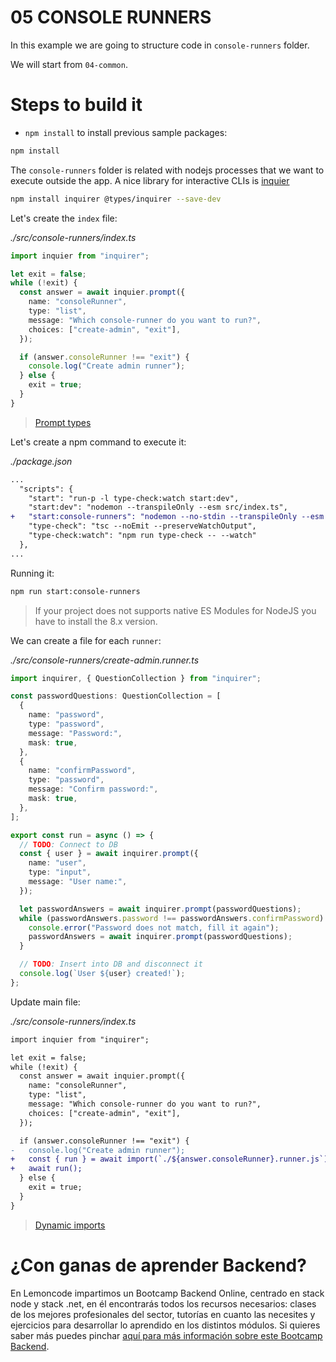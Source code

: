 # 05 CONSOLE RUNNERS

In this example we are going to structure code in `console-runners` folder.

We will start from `04-common`.

# Steps to build it

- `npm install` to install previous sample packages:

```bash
npm install

```

The `console-runners` folder is related with nodejs processes that we want to execute outside the app. A nice library for interactive CLIs is [inquier](https://github.com/SBoudrias/Inquirer.js/)

```bash
npm install inquirer @types/inquirer --save-dev
```

Let's create the `index` file:

_./src/console-runners/index.ts_

```typescript
import inquier from "inquirer";

let exit = false;
while (!exit) {
  const answer = await inquier.prompt({
    name: "consoleRunner",
    type: "list",
    message: "Which console-runner do you want to run?",
    choices: ["create-admin", "exit"],
  });

  if (answer.consoleRunner !== "exit") {
    console.log("Create admin runner");
  } else {
    exit = true;
  }
}

```

> [Prompt types](https://github.com/SBoudrias/Inquirer.js/#prompt-types)

Let's create a npm command to execute it:

_./package.json_

```diff
...
  "scripts": {
    "start": "run-p -l type-check:watch start:dev",
    "start:dev": "nodemon --transpileOnly --esm src/index.ts",
+   "start:console-runners": "nodemon --no-stdin --transpileOnly --esm src/console-runners/index.ts",
    "type-check": "tsc --noEmit --preserveWatchOutput",
    "type-check:watch": "npm run type-check -- --watch"
  },
...
```

Running it:

```bash
npm run start:console-runners
```

> If your project does not supports native ES Modules for NodeJS you have to  install the 8.x version.

We can create a file for each `runner`:

_./src/console-runners/create-admin.runner.ts_

```typescript
import inquirer, { QuestionCollection } from "inquirer";

const passwordQuestions: QuestionCollection = [
  {
    name: "password",
    type: "password",
    message: "Password:",
    mask: true,
  },
  {
    name: "confirmPassword",
    type: "password",
    message: "Confirm password:",
    mask: true,
  },
];

export const run = async () => {
  // TODO: Connect to DB
  const { user } = await inquirer.prompt({
    name: "user",
    type: "input",
    message: "User name:",
  });

  let passwordAnswers = await inquirer.prompt(passwordQuestions);
  while (passwordAnswers.password !== passwordAnswers.confirmPassword) {
    console.error("Password does not match, fill it again");
    passwordAnswers = await inquirer.prompt(passwordQuestions);
  }

  // TODO: Insert into DB and disconnect it
  console.log(`User ${user} created!`);
};

```

Update main file:

_./src/console-runners/index.ts_

```diff
import inquier from "inquirer";

let exit = false;
while (!exit) {
  const answer = await inquier.prompt({
    name: "consoleRunner",
    type: "list",
    message: "Which console-runner do you want to run?",
    choices: ["create-admin", "exit"],
  });

  if (answer.consoleRunner !== "exit") {
-   console.log("Create admin runner");
+   const { run } = await import(`./${answer.consoleRunner}.runner.js`);
+   await run();
  } else {
    exit = true;
  }
}

```

> [Dynamic imports](https://developer.mozilla.org/en-US/docs/Web/JavaScript/Reference/Operators/import)

# ¿Con ganas de aprender Backend?

En Lemoncode impartimos un Bootcamp Backend Online, centrado en stack node y stack .net, en él encontrarás todos los recursos necesarios: clases de los mejores profesionales del sector, tutorías en cuanto las necesites y ejercicios para desarrollar lo aprendido en los distintos módulos. Si quieres saber más puedes pinchar [aquí para más información sobre este Bootcamp Backend](https://lemoncode.net/bootcamp-backend#bootcamp-backend/banner).
